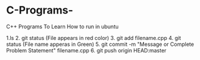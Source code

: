 # C-Programs-
C++ Programs To Learn
How to run in ubuntu 

1.ls
2. git status (File appears in red color)
3. git add filename.cpp
4. git status (File name apperas in Green)
5. git commit -m "Message or Complete Problem Statement" filename.cpp
6. git push origin HEAD:master
